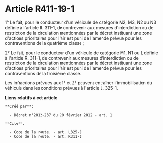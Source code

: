 # Article R411-19-1

1° Le fait, pour le conducteur d'un véhicule de catégorie M2, M3, N2 ou N3 définie à l'article R. 311-1, de contrevenir aux
mesures d'interdiction ou de restriction de la circulation mentionnées par le décret instituant une zone d'actions
prioritaires pour l'air est puni de l'amende prévue pour les contraventions de la quatrième classe ; 

2° Le fait, pour le conducteur d'un véhicule de catégorie M1, N1 ou L définie à l'article R. 311-1, de contrevenir aux
mesures d'interdiction ou de restriction de la circulation mentionnées par le décret instituant une zone d'actions
prioritaires pour l'air est puni de l'amende prévue pour les contraventions de la troisième classe. 

Les infractions prévues aux 1° et 2° peuvent entraîner l'immobilisation du véhicule dans les conditions prévues à l'article
L. 325-1.

**Liens relatifs à cet article**

	**Créé par**:

	  - Décret n°2012-237 du 20 février 2012 - art. 1

	**Cite**:

	  - Code de la route. - art. L325-1
	  - Code de la route. - art. R311-1
